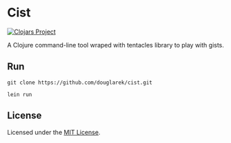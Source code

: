 # Cist
[![Clojars Project](https://clojars.org/cist/latest-version.svg)](http://clojars.org/cist)

A Clojure command-line tool wraped with tentacles library to play with gists.

## Run

```
git clone https://github.com/douglarek/cist.git

lein run
```

## License

Licensed under the [MIT License](https://github.com/douglarek/cist/blob/master/LICENSE).
